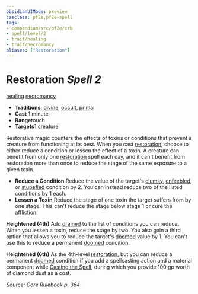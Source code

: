 ```yaml
---
obsidianUIMode: preview
cssclass: pf2e,pf2e-spell
tags:
- compendium/src/pf2e/crb
- spell/level/2
- trait/healing
- trait/necromancy
aliases: ["Restoration"]
---
```

# Restoration *Spell 2*   
[healing](../../Rules/traits/healing.md)  [necromancy](../../Rules/traits/necromancy.md)  

- **Traditions**: [divine](../../Rules/traits/divine.md), [occult](../../Rules/traits/occult.md), [primal](../../Rules/traits/primal.md)
- **Cast** 1 minute 
- **Range**touch
- **Targets**1 creature

Restorative magic counters the effects of toxins or conditions that prevent a creature from functioning at its best. When you cast [restoration](../../../..//TTRPGShare-Pathfinder-2E-Vault/compendium/spells/restoration.md), choose to either reduce a condition or lessen the effect of a toxin. A creature can benefit from only one [restoration](../../../..//TTRPGShare-Pathfinder-2E-Vault/compendium/spells/restoration.md) spell each day, and it can't benefit from restoration more than once to reduce the stage of the same exposure to a given toxin.

- **Reduce a Condition** Reduce the value of the target's [clumsy](../../Rules/conditions.md#Clumsy), [enfeebled](../../Rules/conditions.md#Enfeebled), or [stupefied](../../Rules/conditions.md#Stupefied) condition by 2. You can instead reduce two of the listed conditions by 1 each.
- **Lessen a Toxin** Reduce the stage of one toxin the target suffers from by one stage. This can't reduce the stage below stage 1 or cure the affliction.

**Heightened (4th)** Add [drained](../../Rules/conditions.md#Drained) to the list of conditions you can reduce. When you lessen a toxin, reduce the stage by two. You also gain a third option that allows you to reduce the target's [doomed](../../Rules/conditions.md#Doomed) value by 1. You can't use this to reduce a permanent [doomed](../../Rules/conditions.md#Doomed) condition.

**Heightened (6th)** As the 4th-level [restoration](../../../..//TTRPGShare-Pathfinder-2E-Vault/compendium/spells/restoration.md), but you can reduce a permanent [doomed](../../Rules/conditions.md#Doomed) condition if you add a spellcasting action and a material component while [Casting the Spell](../../Rules/actions/cast-a-spell.md), during which you provide 100 gp worth of diamond dust as a cost.

*Source: Core Rulebook p. 364*